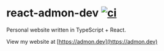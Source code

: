 # react-admon-dev [![ci](https://github.com/admon84/react-admon-dev/workflows/ci/badge.svg)](https://github.com/admon84/react-admon-dev/actions?query=workflow%3Aci)

Personal website written in TypeScript + React.

View my website at [https://admon.dev](https://admon.dev)